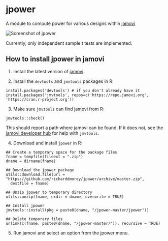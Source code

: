 # jpower

A module to compute power for various designs within [jamovi](https://www.jamovi.org)

![Screenshot of jpower](https://github.com/richarddmorey/jpower/raw/master/img/jpower1.png)

Currently, only independent sample t tests are implemented.

## How to install jpower in jamovi

1. Install the latest version of [jamovi](https://www.jamovi.org/download.html).

2. Install the `devtools` and `jmvtools` packages in R:

```
install.packages('devtools') # if you don't already have it
install.packages('jmvtools', repos=c('https://repo.jamovi.org', 'https://cran.r-project.org'))
```

3. Make sure `jmvtools` can find jamovi from R:

```
jmvtools::check()
```

This should report a path where jamovi can be found. If it does not, see the [jamovi developer hub](https://dev.jamovi.org/tuts0101-getting-started.html) for help with `jmvtools`.

4. Download and install `jpower` in R:

```
## Create a temporary space for the package files
fname = tempfile(fileext = ".zip")
dname = dirname(fname)

## Download the jpower package  
utils::download.file(url = "https://github.com/richarddmorey/jpower/archive/master.zip",
  destfile = fname)
  
## Unzip jpower to temporary directory  
utils::unzip(fname, exdir = dname, overwrite = TRUE)

## Install jpower
jmvtools::install(pkg = paste0(dname, "/jpower-master/jpower"))

## Delete temporary files
unlink(c(fname, paste0(dname, "/jpower-master/")), recursive = TRUE)

```

5. Run jamovi and select an option from the jpower menu. 
